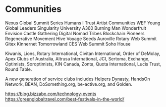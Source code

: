 # Communities 
Nexus Global 
Summit Series 
Humans I Trust 
Artist Communities 
WEF Young Global Leaders 
Singularity University 
A360 
Burning Man 
Wonderfruit 
Envision 
Castle Gathering 
Digital Nomad Tribes 
Blockchain Pioneers 
Regenerative Movement
Hive 
Voyage 
Seeds
Auroville
Rotary
Web Summit
Gitex
Kinnernet
Tomorrowland
CES
Web Summit
Soho House

Kiwanis, Lions, Rotary International, Civitan International, 
Order of DeMolay, Apex Clubs of Australia, Altrusa International, JCI, 
Sertoma, Exchange, Optimists, Soroptimists, KIN Canada, Zonta, Quota International, Lucis Trust, Round Table.

A new generation of service clubs includes Helpers Dynasty, HandsOn Network, BEAN, DoSomething.org, be-active.org, and Golden.

https://blog.bizzabo.com/technology-events
https://greenglobaltravel.com/best-festivals-in-the-world/
